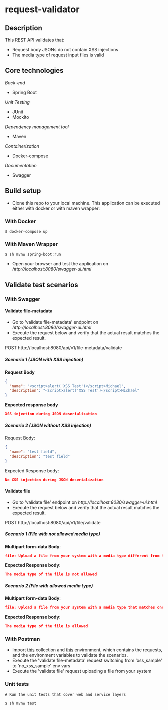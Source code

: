 # request-validator

## Description

This REST API validates that:
- Request body JSONs do not contain XSS injections
- The media type of request input files is valid

## Core technologies

*Back-end*
- Spring Boot

*Unit Testing*
- JUnit
- Mockito

*Dependency management tool*
- Maven

*Containerization*
- Docker-compose

*Documentation*
- Swagger

## Build setup

- Clone this repo to your local machine. This application can be executed either with docker or with maven wrapper:

### With Docker

```
$ docker-compose up
```

### With Maven Wrapper

```
$ sh mvnw spring-boot:run
```

- Open your browser and test the application on *http://localhost:8080/swagger-ui.html*

## Validate test scenarios

### With Swagger

#### Validate file-metadata
- Go to 'validate file-metadata' endpoint on *http://localhost:8080/swagger-ui.html* 
- Execute the request below and verify that the actual result matches the expected result.

POST http://localhost:8080/api/v1/file-metadata/validate

##### Scenario 1 (JSON with XSS injection)

**Request Body**
```json
{
  "name": "<script>alert('XSS Test')</script>Michael",
  "description": "<script>alert('XSS Test')</script>Michael"
}
```
**Expected response body** 
```json
XSS injection during JSON deserialization
```

##### Scenario 2 (JSON without XSS injection)

Request Body:
```json
{
  "name": "test field",
  "description": "test field"
}
```
Expected Response body:
```json
No XSS injection during JSON deserialization
```

#### Validate file
- Go to 'validate file' endpoint on *http://localhost:8080/swagger-ui.html* 
- Execute the request below and verify that the actual result matches the expected result.

POST http://localhost:8080/api/v1/file/validate

##### Scenario 1 (File with not allowed media type)

**Multipart form-data Body**:
```json
file: Upload a file from your system with a media type different from the ones defined in application.properties (such as "application/zip")
```
**Expected Response body**:
```json
The media type of the file is not allowed
```

##### Scenario 2 (File with allowed media type)

**Multipart form-data Body**:
```json
file: Upload a file from your system with a media type that matches one of defined ones in application.properties (such as "application/pdf")
```
**Expected Response body**:
```json
The media type of the file is allowed
```


### With Postman

- Import [this](https://www.getpostman.com/collections/6e8d8f276d8975c5d6d7) collection and [this]() environment, which contains the requests, and the environment variables to validate the scenarios.
- Execute the 'validate file-metadata' request switching from 'xss_sample' to 'no_xss_sample' env vars
- Execute the 'validate file' request uploading a file from your system


### Unit tests

```
# Run the unit tests that cover web and service layers

$ sh mvnw test
```


